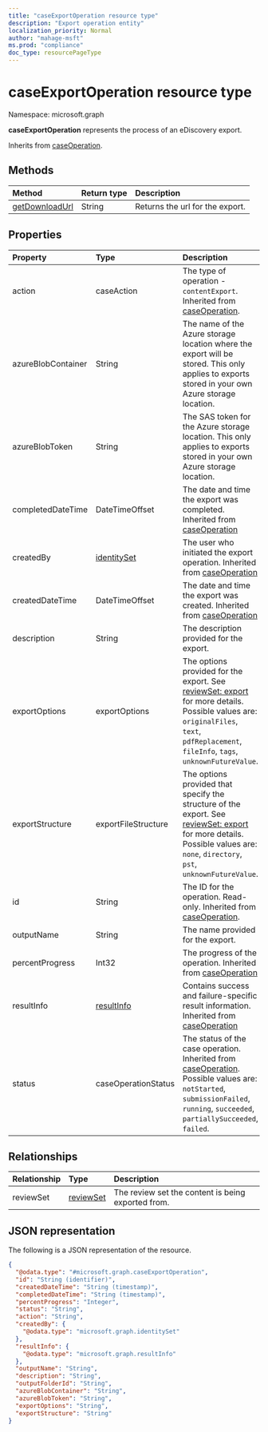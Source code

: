 ```yaml
---
title: "caseExportOperation resource type"
description: "Export operation entity"
localization_priority: Normal
author: "mahage-msft"
ms.prod: "compliance"
doc_type: resourcePageType
---
```


# caseExportOperation resource type

Namespace: microsoft.graph

**caseExportOperation** represents the process of an eDiscovery export.

Inherits from [caseOperation](../resources/caseoperation.md).

## Methods

|Method|Return type|Description|
|:---|:---|:---|
|[getDownloadUrl](../api/caseexportoperation-getdownloadurl.md)|String| Returns the url for the export.|

## Properties

|Property|Type|Description|
|:---|:---|:---|
|action|caseAction| The type of operation - `contentExport`. Inherited from [caseOperation](../resources/caseoperation.md).|
|azureBlobContainer|String| The name of the Azure storage location where the export will be stored. This only applies to exports stored in your own Azure storage location. |
|azureBlobToken|String| The SAS token for the Azure storage location.  This only applies to exports stored in your own Azure storage location. |
|completedDateTime|DateTimeOffset| The date and time the export was completed.  Inherited from [caseOperation](../resources/caseoperation.md)|
|createdBy|[identitySet](../resources/identityset.md)| The user who initiated the export operation. Inherited from [caseOperation](../resources/caseoperation.md)|
|createdDateTime|DateTimeOffset| The date and time the export was created. Inherited from [caseOperation](../resources/caseoperation.md)|
|description|String| The description provided for the export. |
|exportOptions|exportOptions| The options provided for the export. See [reviewSet: export](../api/reviewset-export.md) for more details. Possible values are: `originalFiles`, `text`, `pdfReplacement`, `fileInfo`, `tags`, `unknownFutureValue`.|
|exportStructure|exportFileStructure|The options provided that specify the structure of the export. See [reviewSet: export](../api/reviewset-export.md) for more details. Possible values are: `none`, `directory`, `pst`, `unknownFutureValue`.|
|id|String| The ID for the operation. Read-only. Inherited from [caseOperation](../resources/caseoperation.md).|
|outputName|String| The name provided for the export.|
|percentProgress|Int32| The progress of the operation. Inherited from [caseOperation](../resources/caseoperation.md)|
|resultInfo|[resultInfo](../resources/resultinfo.md)|Contains success and failure-specific result information. Inherited from [caseOperation](../resources/caseoperation.md)|
|status|caseOperationStatus|The status of the case operation. Inherited from [caseOperation](../resources/caseoperation.md). Possible values are: `notStarted`, `submissionFailed`, `running`, `succeeded`, `partiallySucceeded`, `failed`.|

## Relationships

|Relationship|Type|Description|
|:---|:---|:---|
|reviewSet|[reviewSet](../resources/reviewset.md)| The review set the content is being exported from. |

## JSON representation

The following is a JSON representation of the resource.
<!-- {
  "blockType": "resource",
  "keyProperty": "id",
  "@odata.type": "microsoft.graph.caseExportOperation",
  "baseType": "microsoft.graph.caseOperation",
  "openType": false
}
-->

``` json
{
  "@odata.type": "#microsoft.graph.caseExportOperation",
  "id": "String (identifier)",
  "createdDateTime": "String (timestamp)",
  "completedDateTime": "String (timestamp)",
  "percentProgress": "Integer",
  "status": "String",
  "action": "String",
  "createdBy": {
    "@odata.type": "microsoft.graph.identitySet"
  },
  "resultInfo": {
    "@odata.type": "microsoft.graph.resultInfo"
  },
  "outputName": "String",
  "description": "String",
  "outputFolderId": "String",
  "azureBlobContainer": "String",
  "azureBlobToken": "String",
  "exportOptions": "String",
  "exportStructure": "String"
}
```

